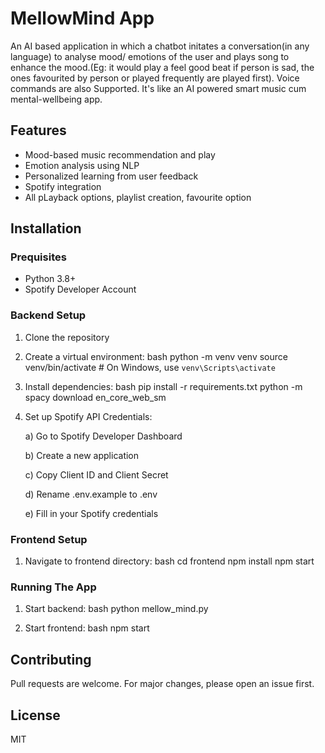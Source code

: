 # MellowMind App
An AI based application in which a chatbot initates a conversation(in any language) to analyse mood/
emotions of the user and plays song to enhance the mood.(Eg: it would play a feel good beat if person is sad, 
the ones favourited by person or played frequently are played first). Voice commands are also Supported.
It's like an AI powered smart music cum mental-wellbeing app.

## Features
+ Mood-based music recommendation and play
+ Emotion analysis using NLP
+ Personalized learning from user feedback
+ Spotify integration
+ All pLayback options, playlist creation, favourite option

## Installation
### Prequisites
+ Python 3.8+
+ Spotify Developer Account

### Backend Setup
1) Clone the repository
   
2) Create a virtual environment: 
bash
python -m venv venv
source venv/bin/activate  # On Windows, use `venv\Scripts\activate`

3) Install dependencies: 
bash
pip install -r requirements.txt
python -m spacy download en_core_web_sm

4) Set up Spotify API Credentials: 

   a) Go to Spotify Developer Dashboard

   b) Create a new application

   c) Copy Client ID and Client Secret

   d) Rename .env.example to .env

   e) Fill in your Spotify credentials

### Frontend Setup

1) Navigate to frontend directory: 
bash
cd frontend
npm install
npm start

### Running The App
1) Start backend: 
bash
python mellow_mind.py

3) Start frontend: 
bash
npm start

## Contributing
Pull requests are welcome. For major changes, please open an issue first.

## License
MIT


